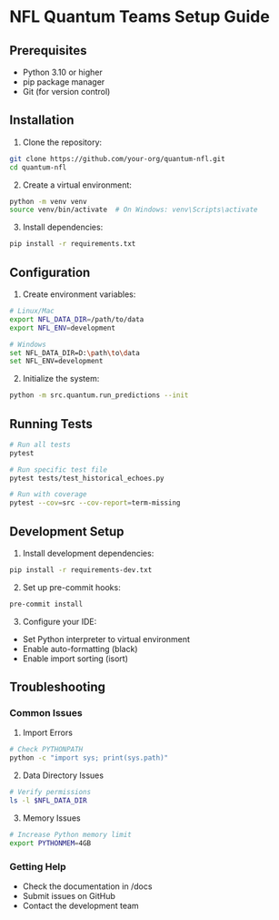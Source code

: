 # NFL Quantum Teams Setup Guide

## Prerequisites
- Python 3.10 or higher
- pip package manager
- Git (for version control)

## Installation

1. Clone the repository:
```bash
git clone https://github.com/your-org/quantum-nfl.git
cd quantum-nfl
```

2. Create a virtual environment:
```bash
python -m venv venv
source venv/bin/activate  # On Windows: venv\Scripts\activate
```

3. Install dependencies:
```bash
pip install -r requirements.txt
```

## Configuration

1. Create environment variables:
```bash
# Linux/Mac
export NFL_DATA_DIR=/path/to/data
export NFL_ENV=development

# Windows
set NFL_DATA_DIR=D:\path\to\data
set NFL_ENV=development
```

2. Initialize the system:
```bash
python -m src.quantum.run_predictions --init
```

## Running Tests
```bash
# Run all tests
pytest

# Run specific test file
pytest tests/test_historical_echoes.py

# Run with coverage
pytest --cov=src --cov-report=term-missing
```

## Development Setup

1. Install development dependencies:
```bash
pip install -r requirements-dev.txt
```

2. Set up pre-commit hooks:
```bash
pre-commit install
```

3. Configure your IDE:
- Set Python interpreter to virtual environment
- Enable auto-formatting (black)
- Enable import sorting (isort)

## Troubleshooting

### Common Issues

1. Import Errors
```bash
# Check PYTHONPATH
python -c "import sys; print(sys.path)"
```

2. Data Directory Issues
```bash
# Verify permissions
ls -l $NFL_DATA_DIR
```

3. Memory Issues
```bash
# Increase Python memory limit
export PYTHONMEM=4GB
```

### Getting Help
- Check the documentation in /docs
- Submit issues on GitHub
- Contact the development team
